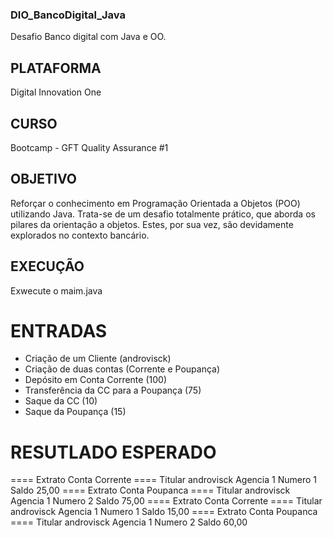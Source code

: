 ### DIO_BancoDigital_Java
Desafio Banco digital com Java e OO.

## PLATAFORMA
Digital Innovation One

## CURSO
Bootcamp - GFT Quality Assurance #1

## OBJETIVO
Reforçar o conhecimento em Programação Orientada a Objetos (POO) utilizando Java. Trata-se de um desafio totalmente prático, que aborda os pilares da orientação a objetos. Estes, por sua vez, são devidamente explorados no contexto bancário.

## EXECUÇÃO
Exwecute o maim.java

# ENTRADAS
- Criação de um Cliente (androvisck)
- Criação de duas contas (Corrente e Poupança)
- Depósito em Conta Corrente (100)
- Transferência da CC para a Poupança (75)
- Saque da CC (10)
- Saque da Poupança (15)

# RESUTLADO ESPERADO
==== Extrato Conta Corrente ====
Titular androvisck
Agencia 1
Numero 1
Saldo 25,00
==== Extrato Conta Poupanca ====
Titular androvisck
Agencia 1
Numero 2
Saldo 75,00
==== Extrato Conta Corrente ====
Titular androvisck
Agencia 1
Numero 1
Saldo 15,00
==== Extrato Conta Poupanca ====
Titular androvisck
Agencia 1
Numero 2
Saldo 60,00
